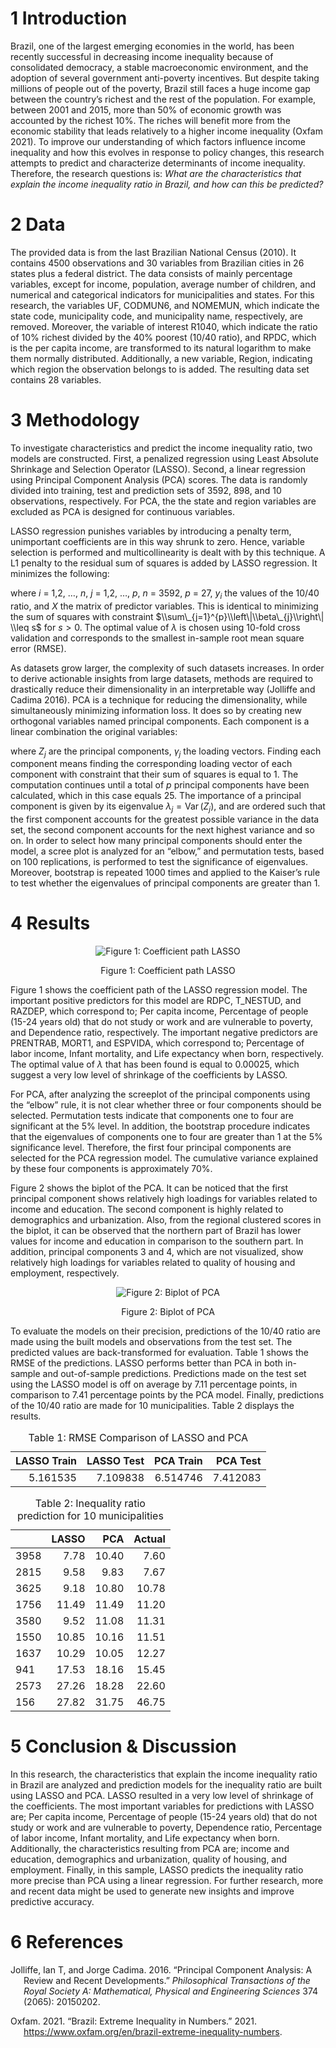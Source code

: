 # 1 Introduction

Brazil, one of the largest emerging economies in the world, has been
recently successful in decreasing income inequality because of
consolidated democracy, a stable macroeconomic environment, and the
adoption of several government anti-poverty incentives. But despite
taking millions of people out of the poverty, Brazil still faces a huge
income gap between the country’s richest and the rest of the population.
For example, between 2001 and 2015, more than 50% of economic growth was
accounted by the richest 10%. The riches will benefit more from the
economic stability that leads relatively to a higher income inequality
(Oxfam 2021). To improve our understanding of which factors influence
income inequality and how this evolves in response to policy changes,
this research attempts to predict and characterize determinants of
income inequality. Therefore, the research questions is: *What are the
characteristics that explain the income inequality ratio in Brazil, and
how can this be predicted?*

# 2 Data

The provided data is from the last Brazilian National Census (2010). It
contains 4500 observations and 30 variables from Brazilian cities in 26
states plus a federal district. The data consists of mainly percentage
variables, except for income, population, average number of children,
and numerical and categorical indicators for municipalities and states.
For this research, the variables UF, CODMUN6, and NOMEMUN, which
indicate the state code, municipality code, and municipality name,
respectively, are removed. Moreover, the variable of interest R1040,
which indicate the ratio of 10% richest divided by the 40% poorest
(10/40 ratio), and RPDC, which is the per capita income, are transformed
to its natural logarithm to make them normally distributed.
Additionally, a new variable, Region, indicating which region the
observation belongs to is added. The resulting data set contains 28
variables.

# 3 Methodology

To investigate characteristics and predict the income inequality ratio,
two models are constructed. First, a penalized regression using Least
Absolute Shrinkage and Selection Operator (LASSO). Second, a linear
regression using Principal Component Analysis (PCA) scores. The data is
randomly divided into training, test and prediction sets of 3592, 898,
and 10 observations, respectively. For PCA, the the state and region
variables are excluded as PCA is designed for continuous variables.

LASSO regression punishes variables by introducing a penalty term,
unimportant coefficients are in this way shrunk to zero. Hence, variable
selection is performed and multicollinearity is dealt with by this
technique. A L1 penalty to the residual sum of squares is added by LASSO
regression. It minimizes the following:

where *i* = 1,2, …, *n*, *j* = 1,2, …, *p*, *n* = 3592, *p* = 27,
*y*<sub>*i*</sub> the values of the 10/40 ratio, and *X* the matrix of
predictor variables. This is identical to minimizing the sum of squares
with constraint $\\sum\_{j=1}^{p}\\left\|\\beta\_{j}\\right\| \\leq s$
for *s* \> 0. The optimal value of *λ* is chosen using 10-fold cross
validation and corresponds to the smallest in-sample root mean square
error (RMSE).

As datasets grow larger, the complexity of such datasets increases. In
order to derive actionable insights from large datasets, methods are
required to drastically reduce their dimensionality in an interpretable
way (Jolliffe and Cadima 2016). PCA is a technique for reducing the
dimensionality, while simultaneously minimizing information loss. It
does so by creating new orthogonal variables named principal components.
Each component is a linear combination the original variables:

where *Z*<sub>*j*</sub> are the principal components, *γ*<sub>*j*</sub>
the loading vectors. Finding each component means finding the
corresponding loading vector of each component with constraint that
their sum of squares is equal to 1. The computation continues until a
total of *p* principal components have been calculated, which in this
case equals 25. The importance of a principal component is given by its
eigenvalue *λ*<sub>*j*</sub> = Var (*Z*<sub>*j*</sub>), and are ordered
such that the first component accounts for the greatest possible
variance in the data set, the second component accounts for the next
highest variance and so on. In order to select how many principal
components should enter the model, a scree plot is analyzed for an
“elbow,” and permutation tests, based on 100 replications, is performed
to test the significance of eigenvalues. Moreover, bootstrap is repeated
1000 times and applied to the Kaiser’s rule to test whether the
eigenvalues of principal components are greater than 1.

# 4 Results

<div class="figure" style="text-align: center">

<img src="finalrmd476431---kopie_files/figure-markdown_github/lasso-1.png" alt="Figure 1: Coefficient path LASSO"  />
<p class="caption">
Figure 1: Coefficient path LASSO
</p>

</div>

Figure 1 shows the coefficient path of the LASSO regression model. The
important positive predictors for this model are RDPC, T_NESTUD, and
RAZDEP, which correspond to; Per capita income, Percentage of people
(15-24 years old) that do not study or work and are vulnerable to
poverty, and Dependence ratio, respectively. The important negative
predictors are PRENTRAB, MORT1, and ESPVIDA, which correspond to;
Percentage of labor income, Infant mortality, and Life expectancy when
born, respectively. The optimal value of *λ* that has been found is
equal to 0.00025, which suggest a very low level of shrinkage of the
coefficients by LASSO.

For PCA, after analyzing the screeplot of the principal components using
the “elbow” rule, it is not clear whether three or four components
should be selected. Permutation tests indicate that components one to
four are significant at the 5% level. In addition, the bootstrap
procedure indicates that the eigenvalues of components one to four are
greater than 1 at the 5% significance level. Therefore, the first four
principal components are selected for the PCA regression model. The
cumulative variance explained by these four components is approximately
70%.

Figure 2 shows the biplot of the PCA. It can be noticed that the first
principal component shows relatively high loadings for variables related
to income and education. The second component is highly related to
demographics and urbanization. Also, from the regional clustered scores
in the biplot, it can be observed that the northern part of Brazil has
lower values for income and education in comparison to the southern
part. In addition, principal components 3 and 4, which are not
visualized, show relatively high loadings for variables related to
quality of housing and employment, respectively.

<div class="figure" style="text-align: center">

<img src="finalrmd476431---kopie_files/figure-markdown_github/biplot-1.png" alt="Figure 2: Biplot of PCA"  />
<p class="caption">
Figure 2: Biplot of PCA
</p>

</div>

To evaluate the models on their precision, predictions of the 10/40
ratio are made using the built models and observations from the test
set. The predicted values are back-transformed for evaluation. Table 1
shows the RMSE of the predictions. LASSO performs better than PCA in
both in-sample and out-of-sample predictions. Predictions made on the
test set using the LASSO model is off on average by 7.11 percentage
points, in comparison to 7.41 percentage points by the PCA model.
Finally, predictions of the 10/40 ratio are made for 10 municipalities.
Table 2 displays the results.

<table class="table" style="margin-left: auto; margin-right: auto;">
<caption>
Table 1: RMSE Comparison of LASSO and PCA
</caption>
<thead>
<tr>
<th style="text-align:right;">
LASSO Train
</th>
<th style="text-align:right;">
LASSO Test
</th>
<th style="text-align:right;">
PCA Train
</th>
<th style="text-align:right;">
PCA Test
</th>
</tr>
</thead>
<tbody>
<tr>
<td style="text-align:right;">
5.161535
</td>
<td style="text-align:right;">
7.109838
</td>
<td style="text-align:right;">
6.514746
</td>
<td style="text-align:right;">
7.412083
</td>
</tr>
</tbody>
</table>
<table class="table" style="margin-left: auto; margin-right: auto;">
<caption>
Table 2: Inequality ratio prediction for 10 municipalities
</caption>
<thead>
<tr>
<th style="text-align:left;">
</th>
<th style="text-align:right;">
LASSO
</th>
<th style="text-align:right;">
PCA
</th>
<th style="text-align:right;">
Actual
</th>
</tr>
</thead>
<tbody>
<tr>
<td style="text-align:left;">
3958
</td>
<td style="text-align:right;">
7.78
</td>
<td style="text-align:right;">
10.40
</td>
<td style="text-align:right;">
7.60
</td>
</tr>
<tr>
<td style="text-align:left;">
2815
</td>
<td style="text-align:right;">
9.58
</td>
<td style="text-align:right;">
9.83
</td>
<td style="text-align:right;">
7.67
</td>
</tr>
<tr>
<td style="text-align:left;">
3625
</td>
<td style="text-align:right;">
9.18
</td>
<td style="text-align:right;">
10.80
</td>
<td style="text-align:right;">
10.78
</td>
</tr>
<tr>
<td style="text-align:left;">
1756
</td>
<td style="text-align:right;">
11.49
</td>
<td style="text-align:right;">
11.49
</td>
<td style="text-align:right;">
11.20
</td>
</tr>
<tr>
<td style="text-align:left;">
3580
</td>
<td style="text-align:right;">
9.52
</td>
<td style="text-align:right;">
11.08
</td>
<td style="text-align:right;">
11.31
</td>
</tr>
<tr>
<td style="text-align:left;">
1550
</td>
<td style="text-align:right;">
10.85
</td>
<td style="text-align:right;">
10.16
</td>
<td style="text-align:right;">
11.51
</td>
</tr>
<tr>
<td style="text-align:left;">
1637
</td>
<td style="text-align:right;">
10.29
</td>
<td style="text-align:right;">
10.05
</td>
<td style="text-align:right;">
12.27
</td>
</tr>
<tr>
<td style="text-align:left;">
941
</td>
<td style="text-align:right;">
17.53
</td>
<td style="text-align:right;">
18.16
</td>
<td style="text-align:right;">
15.45
</td>
</tr>
<tr>
<td style="text-align:left;">
2573
</td>
<td style="text-align:right;">
27.26
</td>
<td style="text-align:right;">
18.28
</td>
<td style="text-align:right;">
22.60
</td>
</tr>
<tr>
<td style="text-align:left;">
156
</td>
<td style="text-align:right;">
27.82
</td>
<td style="text-align:right;">
31.75
</td>
<td style="text-align:right;">
46.75
</td>
</tr>
</tbody>
</table>

# 5 Conclusion & Discussion

In this research, the characteristics that explain the income inequality
ratio in Brazil are analyzed and prediction models for the inequality
ratio are built using LASSO and PCA. LASSO resulted in a very low level
of shrinkage of the coefficients. The most important variables for
predictions with LASSO are; Per capita income, Percentage of people
(15-24 years old) that do not study or work and are vulnerable to
poverty, Dependence ratio, Percentage of labor income, Infant mortality,
and Life expectancy when born. Additionally, the characteristics
resulting from PCA are; income and education, demographics and
urbanization, quality of housing, and employment. Finally, in this
sample, LASSO predicts the inequality ratio more precise than PCA using
a linear regression. For further research, more and recent data might be
used to generate new insights and improve predictive accuracy.

# 6 References

<div id="refs" class="references csl-bib-body hanging-indent">

<div id="ref-jolliffe2016principal" class="csl-entry">

Jolliffe, Ian T, and Jorge Cadima. 2016. “Principal Component Analysis:
A Review and Recent Developments.” *Philosophical Transactions of the
Royal Society A: Mathematical, Physical and Engineering Sciences* 374
(2065): 20150202.

</div>

<div id="ref-oxfam" class="csl-entry">

Oxfam. 2021. “Brazil: Extreme Inequality in Numbers.” 2021.
<https://www.oxfam.org/en/brazil-extreme-inequality-numbers>.

</div>

</div>
